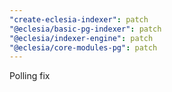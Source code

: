 ```yaml
---
"create-eclesia-indexer": patch
"@eclesia/basic-pg-indexer": patch
"@eclesia/indexer-engine": patch
"@eclesia/core-modules-pg": patch
---
```


Polling fix
